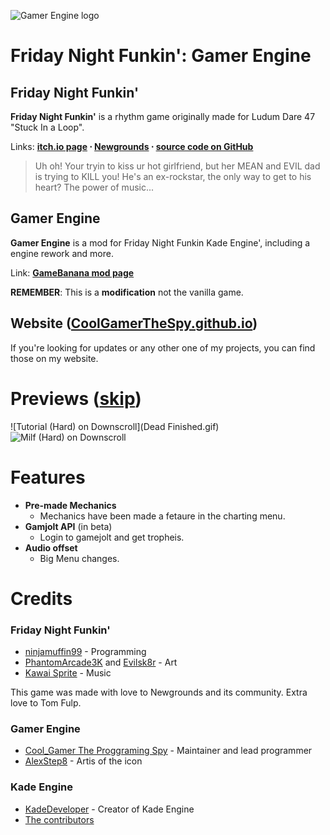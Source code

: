 
![Gamer Engine logo](https://raw.githubusercontent.com/CoolGamerTheSpy/Gamer-Enginie/main/assets/preload/images/KadeEngineLogo.png?token=GHSAT0AAAAAAB6IY7THUXODUNPHTGA2NA7QY64AGOQ)

# Friday Night Funkin': Gamer Engine
## Friday Night Funkin'
**Friday Night Funkin'** is a rhythm game originally made for Ludum Dare 47 "Stuck In a Loop".

Links: **[itch.io page](https://ninja-muffin24.itch.io/funkin) ⋅ [Newgrounds](https://www.newgrounds.com/portal/view/770371) ⋅ [source code on GitHub](https://github.com/ninjamuffin99/Funkin)**
> Uh oh! Your tryin to kiss ur hot girlfriend, but her MEAN and EVIL dad is trying to KILL you! He's an ex-rockstar, the only way to get to his heart? The power of music... 

## Gamer Engine
**Gamer Engine** is a mod for Friday Night Funkin Kade Engine', including a engine rework and more.

Link: **[GameBanana mod page](https://gamebanana.com/gamefiles/16761)**

**REMEMBER**: This is a **modification** not the vanilla game.

## Website ([CoolGamerTheSpy.github.io](https://CoolGamerTheSpy.github.io/))
If you're looking for updates or any other one of my projects, you can find those on my website.

# Previews ([skip](#features))

![Tutorial (Hard) on Downscroll](Dead Finished.gif) ![Milf (Hard) on Downscroll](https://user-images.githubusercontent.com/15311104/113990845-2c208100-9852-11eb-8e6d-f1c9e8439871.gif)

# Features

 - **Pre-made Mechanics**
	 - Mechanics have been made a fetaure in the charting menu.
 - **Gamjolt API** (in beta)
	 - Login to gamejolt and get tropheis.
 - **Audio offset**
	 - Big Menu changes.

# Credits
### Friday Night Funkin'
 - [ninjamuffin99](https://twitter.com/ninja_muffin99) - Programming
 - [PhantomArcade3K](https://twitter.com/phantomarcade3k) and [Evilsk8r](https://twitter.com/evilsk8r) - Art
 - [Kawai Sprite](https://twitter.com/kawaisprite) - Music

This game was made with love to Newgrounds and its community. Extra love to Tom Fulp.
### Gamer Engine
- [Cool_Gamer The Proggraming Spy](https://twitter.com/KadeDeveloper) - Maintainer and lead programmer
- [AlexStep8](https://github.com/KadeDev/Kade-Engine/graphs/contributors) - Artis of the icon


### Kade Engine
- [KadeDeveloper](https://twitter.com/KadeDeveloper) - Creator of Kade Engine
- [The contributors](https://github.com/KadeDev/Kade-Engine/graphs/contributors)
